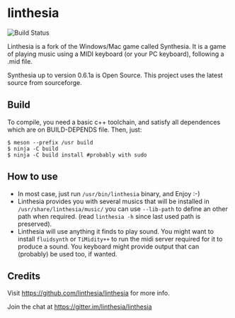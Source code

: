# linthesia

![Build Status](https://github.com/linthesia/linthesia/actions/workflows/c-cpp.yml/badge.svg)


Linthesia is a fork of the Windows/Mac game called Synthesia. It is a game of playing music using a MIDI keyboard (or your PC keyboard), following a .mid file.

Synthesia up to version 0.6.1a is Open Source. This project uses the latest source from sourceforge.

## Build

To compile, you need a basic c++ toolchain, and satisfy all dependences which are on BUILD-DEPENDS file. Then, just:

    $ meson --prefix /usr build
    $ ninja -C build
    $ ninja -C build install #probably with sudo

## How to use
- In most case, just run `/usr/bin/linthesia` binary, and Enjoy :-)
- Linthesia provides you with several musics that will be installed in `/usr/share/linthesia/music/` you can use `--lib-path` to define an other path when required. (read `linthesia -h` since last used path is preserved).
- Linthesia will use anything it finds to play sound. You might want to install `fluidsynth` or `TiMidity++` to run the midi server required for it to produce a sound. You keyboard might provide output that can (probably) be used too, if wanted.

## Credits

Visit https://github.com/linthesia/linthesia for more info.

Join the chat at https://gitter.im/linthesia/linthesia
